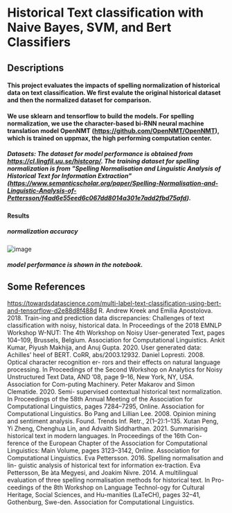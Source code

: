 # Historical Text classification with Naive Bayes, SVM, and Bert Classifiers

## Descriptions

#### This project evaluates the impacts of spelling normalization of historical data on text classification. We first evalute the original historical dataset and then the normalized dataset for comparison. 

#### We use sklearn and tensorflow to build the models. For spelling normalization, we use the character-based bi-RNN neural machine translation model OpenNMT (https://github.com/OpenNMT/OpenNMT), which is trained on uppmax, the high performing computation center. 

##### Datasets: The dataset for model performance is obtained from https://cl.lingfil.uu.se/histcorp/. The training dataset for spelling normalization is from "Spelling Normalisation and Linguistic Analysis of Historical Text for Information Extraction" (https://www.semanticscholar.org/paper/Spelling-Normalisation-and-Linguistic-Analysis-of-Pettersson/f4ad6e55eed6c067dd8014a301e7add2fbd75afd). 

#### Results
##### normalization accuracy
![image](https://user-images.githubusercontent.com/81448993/211129314-135d42bf-bc6a-4b23-9da5-a6541e8c825a.png)
##### model performance is shown in the notebook.


## Some References

https://towardsdatascience.com/multi-label-text-classification-using-bert-and-tensorflow-d2e88d8f488d
R. Andrew Kreek and Emilia Apostolova. 2018. Train-ing and prediction data discrepancies: Challenges of text classification with noisy, historical data. In
Proceedings of the 2018 EMNLP Workshop W-NUT: The 4th Workshop on Noisy User-generated Text, pages 104–109, Brussels, Belgium. Association for Computational Linguistics.
Ankit Kumar, Piyush Makhija, and Anuj Gupta. 2020. User generated data: Achilles’ heel of BERT. CoRR, abs/2003.12932.
Daniel Lopresti. 2008. Optical character recognition er- rors and their effects on natural language processing. In Proceedings of the Second Workshop on Analytics
for Noisy Unstructured Text Data, AND ’08, page 9–16, New York, NY, USA. Association for Com-puting Machinery.
Peter Makarov and Simon Clematide. 2020. Semi- supervised contextual historical text normalization.
In Proceedings of the 58th Annual Meeting of the Association for Computational Linguistics, pages
7284–7295, Online. Association for Computational Linguistics.
Bo Pang and Lillian Lee. 2008. Opinion mining and sentiment analysis. Found. Trends Inf. Retr., 2(1–2):1–135.
Xutan Peng, Yi Zheng, Chenghua Lin, and Advaith Siddharthan. 2021. Summarising historical text in modern languages. In Proceedings of the 16th Con- ference of the European Chapter of the Association for Computational Linguistics: Main Volume, pages 3123–3142, Online. Association for Computational Linguistics.
Eva Pettersson. 2016. Spelling normalisation and lin- guistic analysis of historical text for information ex-traction.
Eva Pettersson, Be ́ata Megyesi, and Joakim Nivre. 2014. A multilingual evaluation of three spelling normalisation methods for historical text. In Pro-ceedings of the 8th Workshop on Language Technol-ogy for Cultural Heritage, Social Sciences, and Hu-manities (LaTeCH), pages 32–41, Gothenburg, Swe-den. Association for Computational Linguistics.
